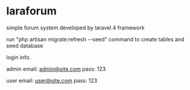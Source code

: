 # laraforum

simple forum system developed by laravel 4 framework

run "php artisan migrate:refresh --seed" command to create tables and seed database

login info.

admin
email: admin@site.com
pass: 123

user
email: user@site.com
pass: 123


